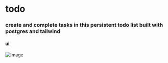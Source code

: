 # todo

### create and complete tasks in this persistent todo list built with postgres and tailwind

#### ui
![image](https://github.com/t0mtait/todo/assets/109391390/2a002247-0a8a-46aa-9687-71e36af360be)




